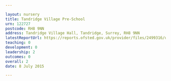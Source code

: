 ```yaml
---

layout: nursery
title: Tandridge Village Pre-School
urn: 122727
postcode: RH8 9NN
address: Tandridge Village Hall, Tandridge, Surrey, RH8 9NN
latestReportUrl: https://reports.ofsted.gov.uk/provider/files/2499316/urn/122727.pdf
teaching: 0
development: 0
leadership: 2
outcomes: 0
overall: 2
date: 8 July 2015

---
```

